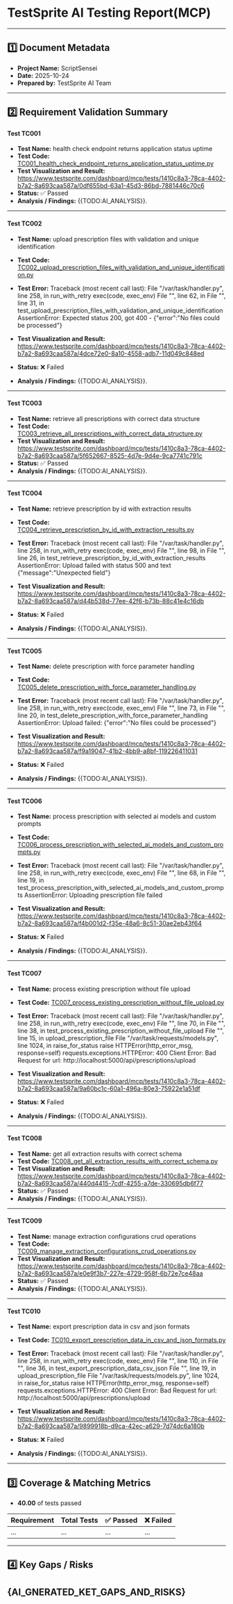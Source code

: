 
# TestSprite AI Testing Report(MCP)

---

## 1️⃣ Document Metadata
- **Project Name:** ScriptSensei
- **Date:** 2025-10-24
- **Prepared by:** TestSprite AI Team

---

## 2️⃣ Requirement Validation Summary

#### Test TC001
- **Test Name:** health check endpoint returns application status uptime
- **Test Code:** [TC001_health_check_endpoint_returns_application_status_uptime.py](./TC001_health_check_endpoint_returns_application_status_uptime.py)
- **Test Visualization and Result:** https://www.testsprite.com/dashboard/mcp/tests/1410c8a3-78ca-4402-b7a2-8a693caa587a/0df655bd-63a1-45d3-86bd-7881446c70c6
- **Status:** ✅ Passed
- **Analysis / Findings:** {{TODO:AI_ANALYSIS}}.
---

#### Test TC002
- **Test Name:** upload prescription files with validation and unique identification
- **Test Code:** [TC002_upload_prescription_files_with_validation_and_unique_identification.py](./TC002_upload_prescription_files_with_validation_and_unique_identification.py)
- **Test Error:** Traceback (most recent call last):
  File "/var/task/handler.py", line 258, in run_with_retry
    exec(code, exec_env)
  File "<string>", line 62, in <module>
  File "<string>", line 31, in test_upload_prescription_files_with_validation_and_unique_identification
AssertionError: Expected status 200, got 400 - {"error":"No files could be processed"}

- **Test Visualization and Result:** https://www.testsprite.com/dashboard/mcp/tests/1410c8a3-78ca-4402-b7a2-8a693caa587a/4dce72e0-8a10-4558-adb7-11d049c848ed
- **Status:** ❌ Failed
- **Analysis / Findings:** {{TODO:AI_ANALYSIS}}.
---

#### Test TC003
- **Test Name:** retrieve all prescriptions with correct data structure
- **Test Code:** [TC003_retrieve_all_prescriptions_with_correct_data_structure.py](./TC003_retrieve_all_prescriptions_with_correct_data_structure.py)
- **Test Visualization and Result:** https://www.testsprite.com/dashboard/mcp/tests/1410c8a3-78ca-4402-b7a2-8a693caa587a/5f652667-8525-4d7e-9d4e-9ca7741c791c
- **Status:** ✅ Passed
- **Analysis / Findings:** {{TODO:AI_ANALYSIS}}.
---

#### Test TC004
- **Test Name:** retrieve prescription by id with extraction results
- **Test Code:** [TC004_retrieve_prescription_by_id_with_extraction_results.py](./TC004_retrieve_prescription_by_id_with_extraction_results.py)
- **Test Error:** Traceback (most recent call last):
  File "/var/task/handler.py", line 258, in run_with_retry
    exec(code, exec_env)
  File "<string>", line 98, in <module>
  File "<string>", line 26, in test_retrieve_prescription_by_id_with_extraction_results
AssertionError: Upload failed with status 500 and text {"message":"Unexpected field"}

- **Test Visualization and Result:** https://www.testsprite.com/dashboard/mcp/tests/1410c8a3-78ca-4402-b7a2-8a693caa587a/d44b538d-77ee-42f6-b73b-88c41e4c16db
- **Status:** ❌ Failed
- **Analysis / Findings:** {{TODO:AI_ANALYSIS}}.
---

#### Test TC005
- **Test Name:** delete prescription with force parameter handling
- **Test Code:** [TC005_delete_prescription_with_force_parameter_handling.py](./TC005_delete_prescription_with_force_parameter_handling.py)
- **Test Error:** Traceback (most recent call last):
  File "/var/task/handler.py", line 258, in run_with_retry
    exec(code, exec_env)
  File "<string>", line 73, in <module>
  File "<string>", line 20, in test_delete_prescription_with_force_parameter_handling
AssertionError: Upload failed: {"error":"No files could be processed"}

- **Test Visualization and Result:** https://www.testsprite.com/dashboard/mcp/tests/1410c8a3-78ca-4402-b7a2-8a693caa587a/f9a19047-41b2-4bb9-a8bf-119226411031
- **Status:** ❌ Failed
- **Analysis / Findings:** {{TODO:AI_ANALYSIS}}.
---

#### Test TC006
- **Test Name:** process prescription with selected ai models and custom prompts
- **Test Code:** [TC006_process_prescription_with_selected_ai_models_and_custom_prompts.py](./TC006_process_prescription_with_selected_ai_models_and_custom_prompts.py)
- **Test Error:** Traceback (most recent call last):
  File "/var/task/handler.py", line 258, in run_with_retry
    exec(code, exec_env)
  File "<string>", line 68, in <module>
  File "<string>", line 19, in test_process_prescription_with_selected_ai_models_and_custom_prompts
AssertionError: Uploading prescription file failed

- **Test Visualization and Result:** https://www.testsprite.com/dashboard/mcp/tests/1410c8a3-78ca-4402-b7a2-8a693caa587a/f4b001d2-f35e-48a6-8c51-30ae2eb43f64
- **Status:** ❌ Failed
- **Analysis / Findings:** {{TODO:AI_ANALYSIS}}.
---

#### Test TC007
- **Test Name:** process existing prescription without file upload
- **Test Code:** [TC007_process_existing_prescription_without_file_upload.py](./TC007_process_existing_prescription_without_file_upload.py)
- **Test Error:** Traceback (most recent call last):
  File "/var/task/handler.py", line 258, in run_with_retry
    exec(code, exec_env)
  File "<string>", line 70, in <module>
  File "<string>", line 38, in test_process_existing_prescription_without_file_upload
  File "<string>", line 15, in upload_prescription_file
  File "/var/task/requests/models.py", line 1024, in raise_for_status
    raise HTTPError(http_error_msg, response=self)
requests.exceptions.HTTPError: 400 Client Error: Bad Request for url: http://localhost:5000/api/prescriptions/upload

- **Test Visualization and Result:** https://www.testsprite.com/dashboard/mcp/tests/1410c8a3-78ca-4402-b7a2-8a693caa587a/9a60bc1c-60a1-496a-80e3-75922e1a51df
- **Status:** ❌ Failed
- **Analysis / Findings:** {{TODO:AI_ANALYSIS}}.
---

#### Test TC008
- **Test Name:** get all extraction results with correct schema
- **Test Code:** [TC008_get_all_extraction_results_with_correct_schema.py](./TC008_get_all_extraction_results_with_correct_schema.py)
- **Test Visualization and Result:** https://www.testsprite.com/dashboard/mcp/tests/1410c8a3-78ca-4402-b7a2-8a693caa587a/440d4415-7cdf-4255-a7de-330695db6f77
- **Status:** ✅ Passed
- **Analysis / Findings:** {{TODO:AI_ANALYSIS}}.
---

#### Test TC009
- **Test Name:** manage extraction configurations crud operations
- **Test Code:** [TC009_manage_extraction_configurations_crud_operations.py](./TC009_manage_extraction_configurations_crud_operations.py)
- **Test Visualization and Result:** https://www.testsprite.com/dashboard/mcp/tests/1410c8a3-78ca-4402-b7a2-8a693caa587a/e0e9f3b7-227e-4729-958f-6b72e7ce48aa
- **Status:** ✅ Passed
- **Analysis / Findings:** {{TODO:AI_ANALYSIS}}.
---

#### Test TC010
- **Test Name:** export prescription data in csv and json formats
- **Test Code:** [TC010_export_prescription_data_in_csv_and_json_formats.py](./TC010_export_prescription_data_in_csv_and_json_formats.py)
- **Test Error:** Traceback (most recent call last):
  File "/var/task/handler.py", line 258, in run_with_retry
    exec(code, exec_env)
  File "<string>", line 110, in <module>
  File "<string>", line 36, in test_export_prescription_data_csv_json
  File "<string>", line 19, in upload_prescription_file
  File "/var/task/requests/models.py", line 1024, in raise_for_status
    raise HTTPError(http_error_msg, response=self)
requests.exceptions.HTTPError: 400 Client Error: Bad Request for url: http://localhost:5000/api/prescriptions/upload

- **Test Visualization and Result:** https://www.testsprite.com/dashboard/mcp/tests/1410c8a3-78ca-4402-b7a2-8a693caa587a/9899918b-d9ca-42ec-a629-7d74dc6a180b
- **Status:** ❌ Failed
- **Analysis / Findings:** {{TODO:AI_ANALYSIS}}.
---


## 3️⃣ Coverage & Matching Metrics

- **40.00** of tests passed

| Requirement        | Total Tests | ✅ Passed | ❌ Failed  |
|--------------------|-------------|-----------|------------|
| ...                | ...         | ...       | ...        |
---


## 4️⃣ Key Gaps / Risks
{AI_GNERATED_KET_GAPS_AND_RISKS}
---